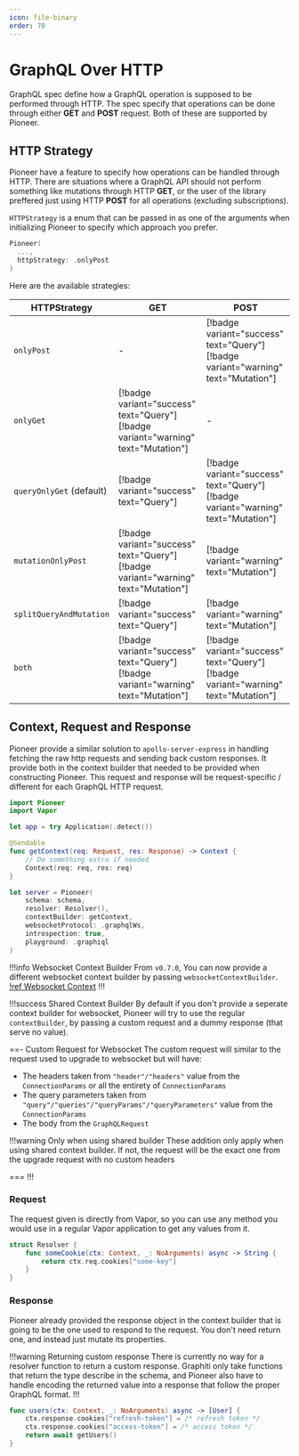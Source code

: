 ```yaml
---
icon: file-binary
order: 70
---
```


# GraphQL Over HTTP

GraphQL spec define how a GraphQL operation is supposed to be performed through HTTP. The spec specify that operations can be done through either **GET** and **POST** request. Both of these are supported by Pioneer.

## HTTP Strategy

Pioneer have a feature to specify how operations can be handled through HTTP. There are situations where a GraphQL API should not perform something like mutations through HTTP **GET**, or the user of the library preffered just using HTTP **POST** for all operations (excluding subscriptions).

`HTTPStrategy` is a enum that can be passed in as one of the arguments when initializing Pioneer to specify which approach you prefer.

```swift
Pioneer(
  ...,
  httpStrategy: .onlyPost
)
```

Here are the available strategies:

| HTTPStrategy             | GET                                                                                | POST                                                                               |
| ------------------------ | ---------------------------------------------------------------------------------- | ---------------------------------------------------------------------------------- |
| `onlyPost`               | -                                                                                  | [!badge variant="success" text="Query"] [!badge variant="warning" text="Mutation"] |
| `onlyGet`                | [!badge variant="success" text="Query"] [!badge variant="warning" text="Mutation"] | -                                                                                  |
| `queryOnlyGet` (default) | [!badge variant="success" text="Query"]                                            | [!badge variant="success" text="Query"] [!badge variant="warning" text="Mutation"] |
| `mutationOnlyPost`       | [!badge variant="success" text="Query"] [!badge variant="warning" text="Mutation"] | [!badge variant="warning" text="Mutation"]                                         |
| `splitQueryAndMutation`  | [!badge variant="success" text="Query"]                                            | [!badge variant="warning" text="Mutation"]                                         |
| `both`                   | [!badge variant="success" text="Query"] [!badge variant="warning" text="Mutation"] | [!badge variant="success" text="Query"] [!badge variant="warning" text="Mutation"] |

## Context, Request and Response

Pioneer provide a similar solution to `apollo-server-express` in handling fetching the raw http requests and sending back custom responses. It provide both in the context builder that needed to be provided when constructing Pioneer. This request and response will be request-specific / different for each GraphQL HTTP request.

```swift main.swift
import Pioneer
import Vapor

let app = try Application(.detect())

@Sendable
func getContext(req: Request, res: Response) -> Context {
    // Do something extra if needed
    Context(req: req, res: req)
}

let server = Pioneer(
    schema: schema,
    resolver: Resolver(),
    contextBuilder: getContext,
    websocketProtocol: .graphqlWs,
    introspection: true,
    playground: .graphiql
)
```

!!!info Websocket Context Builder
From `v0.7.0`, You can now provide a different websocket context builder by passing `websocketContextBuilder`.
[!ref Websocket Context](/guides/features/graphql-over-websockets/#websocket-context)
!!!

!!!success Shared Context Builder
By default if you don't provide a seperate context builder for websocket, Pioneer will try to use the regular `contextBuilder`, by passing a custom request and a dummy response (that serve no value).

==- Custom Request for Websocket
The custom request will similar to the request used to upgrade to websocket but will have:

- The headers taken from `"header"/"headers"` value from the `ConnectionParams` or all the entirety of `ConnectionParams`
- The query parameters taken from `"query"/"queries"/"queryParams"/"queryParameters"` value from the `ConnectionParams`
- The body from the `GraphQLRequest`

!!!warning Only when using shared builder
These addition only apply when using shared context builder. If not, the request will be the exact one from the upgrade request with no custom headers

===
!!!

### Request

The request given is directly from Vapor, so you can use any method you would use in a regular Vapor application to get any values from it.

```swift Getting a cookie example
struct Resolver {
    func someCookie(ctx: Context, _: NoArguments) async -> String {
        return ctx.req.cookies["some-key"]
    }
}
```

### Response

Pioneer already provided the response object in the context builder that is going to be the one used to respond to the request. You don't need return one, and instead just mutate its properties.

!!!warning Returning custom response
There is currently no way for a resolver function to return a custom response. Graphiti only take functions that return the type describe in the schema, and Pioneer also have to handle encoding the returned value into a response that follow the proper GraphQL format.
!!!

```swift Setting a cookie example
func users(ctx: Context, _: NoArguments) async -> [User] {
    ctx.response.cookies["refresh-token"] = /* refresh token */
    ctx.response.cookies["access-token"] = /* access token */
    return await getUsers()
}
```
